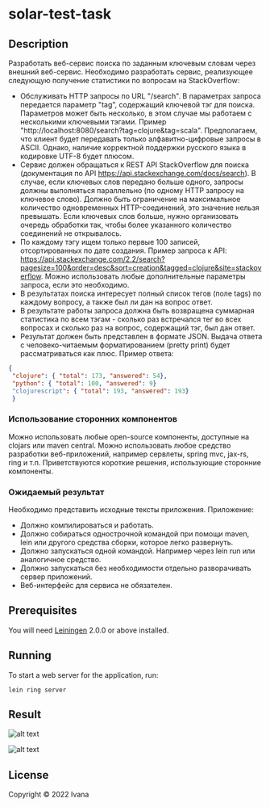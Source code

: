 # solar-test-task

## Description

Разработать веб-сервис поиска по заданным ключевым словам через внешний веб-сервис.
Необходимо разработать сервис, реализующее следующую получение статистики по вопросам на StackOverflow:

- Обслуживать HTTP запросы по URL "/search". В параметрах запроса передается параметр "tag", содержащий ключевой тэг для поиска. Параметров может быть несколько, в этом случае мы работаем с несколькими ключевыми тэгами. Пример "http://localhost:8080/search?tag=clojure&tag=scala". Предполагаем, что клиент будет передавать только алфавитно-цифровые запросы в ASCII. Однако, наличие корректной поддержки русского языка в кодировке UTF-8 будет плюсом.
- Сервис должен обращаться к REST API StackOverflow для поиска (документация по API https://api.stackexchange.com/docs/search). В случае, если ключевых слов передано больше одного, запросы должны выполняться параллельно (по одному HTTP запросу на ключевое слово). Должно быть ограничение на максимальное количество одновременных HTTP-соединений, это значение нельзя превышать. Если ключевых слов больше, нужно организовать очередь обработки так, чтобы более указанного количество соединений не открывалось.
- По каждому тэгу ищем только первые 100 записей, отсортированных по дате создания. Пример запроса к API: https://api.stackexchange.com/2.2/search?pagesize=100&order=desc&sort=creation&tagged=clojure&site=stackoverflow. Можно использовать любые дополнительные параметры запроса, если это необходимо.
- В результатах поиска интересует полный список тегов (поле tags) по каждому вопросу, а также был ли дан на вопрос ответ.
- В результате работы запроса должна быть возвращена суммарная статистика по всем тэгам - сколько раз встречался тег во всех вопросах и сколько раз на вопрос, содержащий тэг, был дан ответ.
- Результат должен быть представлен в формате JSON. Выдача ответа с человеко-читаемым форматированием (pretty print) будет рассматриваться как плюс. Пример ответа:
```json
{
 "clojure": { "total": 173, "answered": 54},
 "python": { "total": 100, "answered": 9}
 "clojurescript": { "total": 193, "answered": 193}
 }
```

### Использование сторонних компонентов

Можно использовать любые open-source компоненты, доступные на clojars или maven central. Можно использовать любое средство разработки веб-приложений, например сервлеты, spring mvc, jax-rs, ring и т.п.
Приветствуются короткие решения, использующие сторонние компоненты.

### Ожидаемый результат
Необходимо представить исходные тексты приложения. Приложение:

- Должно компилироваться и работать.
- Должно собираться однострочной командой при помощи maven, lein или другого средства сборки, которое легко развернуть.
- Должно запускаться одной командой. Например через lein run или аналогичное средство.
- Должно запускаться без необходимости отдельно разворачивать сервер приложений.
- Веб-интерфейс для сервиса не обязателен.


## Prerequisites

You will need [Leiningen][] 2.0.0 or above installed.

[leiningen]: https://github.com/technomancy/leiningen

## Running

To start a web server for the application, run:

    lein ring server

## Result

![alt text](https://user-images.githubusercontent.com/10473034/162554950-7b1162a9-015d-40c9-be19-16a310e505b3.png "Valid answer")

![alt text](https://user-images.githubusercontent.com/10473034/162554969-4037e917-6332-4eef-86c6-fca2f6b23a77.png "Errors")

## License

Copyright © 2022 Ivana
